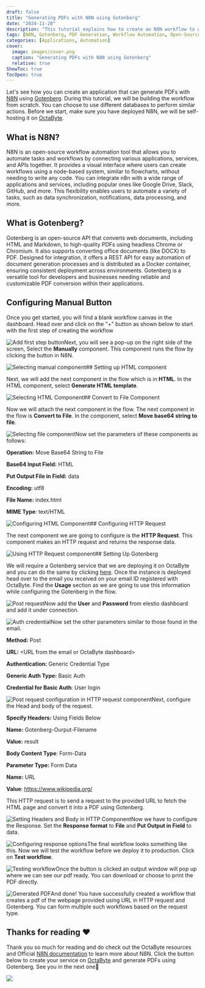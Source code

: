 ```yaml
---
draft: false
title: "Generating PDFs with N8N using Gotenberg"
date: "2024-11-20"
description: "This tutorial explains how to create an N8N workflow to generate PDFs using Gotenberg. It covers the configuration of different components, including HTML generation, file conversion, and making an HTTP request to the Gotenberg API for PDF creation."
tags: [N8N, Gotenberg, PDF Generation, Workflow Automation, Open-Source, Tutorial, OctaByte, Self-Hosting, API, HTTP Request, Automation]
categories: [Applications, Automation]
cover:
  image: images/cover.png
  caption: "Generating PDFs with N8N using Gotenberg"
  relative: true
ShowToc: true
TocOpen: true
---
```



Let's see how you can create an application that can generate PDFs with [N8N](images/n8n) using [Gotenberg](https://octabyte.io/open-source/gotenberg?ref=blog.octabyte.io). During this tutorial, we will be building the workflow from scratch. You can choose to use different databases to perform similar actions. Before we start, make sure you have deployed N8N, we will be self\-hosting it on [OctaByte](images/n8n).

## What is N8N?

N8N is an open\-source workflow automation tool that allows you to automate tasks and workflows by connecting various applications, services, and APIs together. It provides a visual interface where users can create workflows using a node\-based system, similar to flowcharts, without needing to write any code. You can integrate n8n with a wide range of applications and services, including popular ones like Google Drive, Slack, GitHub, and more. This flexibility enables users to automate a variety of tasks, such as data synchronization, notifications, data processing, and more.

## What is Gotenberg?

Gotenberg is an open\-source API that converts web documents, including HTML and Markdown, to high\-quality PDFs using headless Chrome or Chromium. It also supports converting office documents (like DOCX) to PDF. Designed for integration, it offers a REST API for easy automation of document generation processes and is distributed as a Docker container, ensuring consistent deployment across environments. Gotenberg is a versatile tool for developers and businesses needing reliable and customizable PDF conversion within their applications.

## Configuring Manual Button

Once you get started, you will find a blank workflow canvas in the dashboard. Head over and click on the "\+" button as shown below to start with the first step of creating the workflow

![Add first step button](images/Screenshot-2024-05-08-at-7.48.01-PM.jpg)Next, you will see a pop\-up on the right side of the screen, Select the **Manually** component. This component runs the flow by clicking the button in N8N.

![Selecting manual component](images/Screenshot-2024-05-08-at-7.48.39-PM.jpg)## Setting up HTML component

Next, we will add the next component in the flow which is in **HTML**. In the HTML component, select **Generate HTML template**. 

![Selecting HTML Component](images/Screenshot-2024-05-08-at-8.08.35-PM.jpg)## Convert to File Component

Now we will attach the next component in the flow. The next component in the flow is **Convert to File**. In the component, select **Move base64 string to file**. 

![Selecting file component](images/Screenshot-2024-05-08-at-9.55.55-PM.jpg)Now set the parameters of these components as follows:

**Operation:** Move Base64 String to File

**Base64 Input Field:** HTML

**Put Output File in Field:** data

**Encoding:** utf8

**File Name:** index.html

**MIME Type**: text/HTML

![Configuring HTML Component](images/Screenshot-2024-05-08-at-10.08.23-PM.jpg)## Configuring HTTP Request

The next component we are going to configure is the **HTTP Request**. This component makes an HTTP request and returns the response data.

![Using HTTP Request component](images/Screenshot-2024-05-08-at-10.06.47-PM.jpg)## Setting Up Gotenberg

We will require a Gotenberg service that we are deploying it on OctaByte and you can do the same by clicking [here](https://octabyte.io/open-source/gotenberg?ref=blog.octabyte.io). Once the instance is deployed head over to the email you received on your email ID registered with OctaByte. Find the **Usage** section as we are going to use this information while configuring the Gotenberg in the flow.

![Post request](images/Screenshot-2024-05-08-at-10.32.59-PM.jpg)Now add the **User** and **Password** from elestio dashboard and add it under connection.

![Auth credential](images/Screenshot-2024-05-08-at-10.38.39-PM.jpg)Now set the other parameters similar to those found in the email.

**Method:** Post

**URL:** \<URL from the email or OctaByte dashboard\>

**Authentication:** Generic Credential Type

**Generic Auth Type:** Basic Auth

**Credential for Basic Auth**: User login

![Post request configuration in HTTP request component](images/Screenshot-2024-05-08-at-10.43.11-PM.jpg)Next, configure the Head and body of the request.

**Specify Headers:** Using Fields Below

**Name:** Gotenberg\-Ourput\-Filename

**Value:** result

**Body Content Type**: Form\-Data

**Parameter Type:** Form Data

**Name:** URL

**Value**: https://www.wikipedia.org/

This HTTP request is to send a request to the provided URL to fetch the HTML page and convert it into a PDF using Gotenberg.

![Setting Headers and Body in HTTP Component](images/Screenshot-2024-05-08-at-10.43.27-PM.jpg)Now we have to configure the Response. Set the **Response format** to **File** and **Put Output in Field** to data.

![Configuring response options](images/Screenshot-2024-05-08-at-10.43.38-PM.jpg)The final workflow looks something like this. Now we will test the workflow before we deploy it to production. Click on **Test workflow**. 

![Testing workflow](images/Screenshot-2024-05-08-at-10.44.15-PM.jpg)Once the button is clicked an output window will pop up where we can see our pdf ready. You can download or choose to print the PDF directly.

![Generated PDF](images/Screenshot-2024-05-08-at-10.55.40-PM.jpg)And done! You have successfully created a workflow that creates a pdf of the webpage provided using URL in HTTP request and Gotenberg. You can form multiple such workflows based on the request type.

## **Thanks for reading ❤️**

Thank you so much for reading and do check out the OctaByte resources and Official [N8N documentation](https://docs.n8n.io/?ref=blog.octabyte.io) to learn more about N8N. Click the button below to create your service on [OctaByte](images/n8n) and generate PDFs using Gotenberg. See you in the next one👋

[![](/images/octabyte-deploy.png)](images/n8n)

